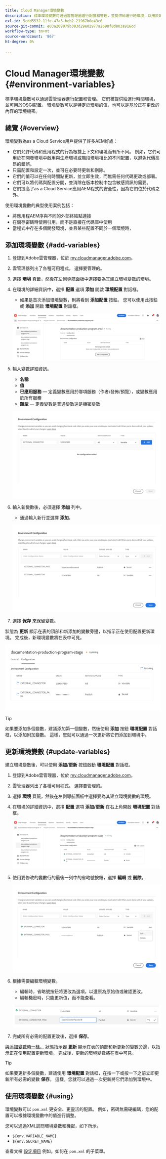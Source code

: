 ```yaml
---
title: Cloud Manager環境變數
description: 標準環境變數可通過雲管理器進行配置和管理，並提供給運行時環境，以用於OSGi配置。
exl-id: 5cdd5532-11fe-47a3-beb2-21967b0e43c6
source-git-commit: e03a209079b393d29e02977a2698f8d803a916cd
workflow-type: tm+mt
source-wordcount: '867'
ht-degree: 0%

---
```



# Cloud Manager環境變數 {#environment-variables}

標準環境變數可以通過雲管理器進行配置和管理。 它們被提供給運行時間環境，並可用於OSGi配置。 環境變數可以是特定於環境的值，也可以是基於正在更改的內容的環境機密。

## 總覽 {#overview}

環境變數為as a Cloud Service用戶提供了許多AEM好處：

* 它們允許代碼和應用程式的行為根據上下文和環境而有所不同。 例如，它們可用於在開發環境中啟用與生產環境或階段環境相比的不同配置，以避免代價高昂的錯誤。
* 只需配置和設定一次，並可在必要時更新和刪除。
* 它們的值可以在任何時間點更新，並立即生效，而無需任何代碼更改或部署。
* 它們可以將代碼與配置分開，並消除在版本控制中包含敏感資訊的需要。
* 它們提高了as a Cloud Service應用AEM程式的安全性，因為它們位於代碼之外。

使用環境變數的典型使用案例包括：

* 將應用程AEM序與不同的外部終結點連接
* 在儲存密碼時使用引用，而不是直接在代碼庫中使用
* 當程式中存在多個開發環境，並且某些配置不同於一個環境時，

## 添加環境變數 {#add-variables}

1. 登錄到Adobe雲管理器，位於 [my.cloudmanager.adobe.com](https://my.cloudmanager.adobe.com/)。
1. 雲管理器列出了各種可用程式。 選擇要管理的。
1. 選擇 **環境** 頁籤，然後在左側導航面板中選擇要為其建立環境變數的環境。
1. 在環境的詳細資訊中，選擇 **配置** 選項 **添加** 開啟 **環境配置** 對話框。
   * 如果是首次添加環境變數，則將看到 **添加配置** 按鈕。 您可以使用此按鈕或 **添加** 開啟 **環境配置** 對話框。

   ![「配置」頁籤](assets/configuration-tab.png)

1. 輸入變數詳細資訊。
   * **名稱**
   * **值**
   * **已應用服務**  — 定義變數應用於哪項服務（作者/發佈/預覽），或變數應用於所有服務
   * **類型**  — 定義變數是普通變數還是機密變數

   ![添加變數](assets/add-variable.png)

1. 輸入新變數後，必須選擇 **添加** 列中。
   * 通過輸入新行並選擇 **添加**。

   ![保存變數](assets/save-variables.png)

1. 選擇 **保存** 來保留變數。

狀態為 **更新** 顯示在表的頂部和新添加的變數旁邊，以指示正在使用配置更新環境。 完成後，新環境變數將在表中可見。

![更新變數](assets/updating-variables.png)

>[!TIP]
>
>如果要添加多個變數，建議添加第一個變數，然後使用 **添加** 按鈕 **環境配置** 對話框，以添加附加變數。 這樣，您就可以通過一次更新將它們添加到環境中。

## 更新環境變數 {#update-variables}

建立環境變數後，可以使用 **添加/更新** 按鈕啟動 **環境配置** 對話框。

1. 登錄到Adobe雲管理器，位於 [my.cloudmanager.adobe.com](https://my.cloudmanager.adobe.com/)。
1. 雲管理器列出了各種可用程式。 選擇要管理的。
1. 選擇 **環境** 頁籤，然後在左側導航面板中選擇要為其建立環境變數的環境。
1. 在環境的詳細資訊中，選擇 **配置** 選項 **添加/更新** 在右上角開啟 **環境配置** 對話框。

   ![變數的「添加/更新」按鈕](assets/add-update-variables.png)

1. 使用要修改的變數行的最後一列中的省略號按鈕，選擇 **編輯** 或 **刪除**。

   ![編輯或刪除變數](assets/edit-delete-variable.png)

1. 根據需要編輯環境變數。
   * 編輯時，省略號按鈕將更改為選項，以還原為原始值或確認更改。
   * 編輯機密時，只能更新值，而不能查看。

   ![編輯變數](assets/edit-variable.png)

1. 完成所有必需的配置更改後，選擇 **保存**。

[與添加變數時一樣，](#add-variables) 狀態指示器 **更新** 顯示在表的頂部和新更新的變數旁邊，以指示正在使用配置更新環境。 完成後，更新的環境變數將在表中可見。

>[!TIP]
>
>如果要更新多個變數，建議使用 **環境配置** 對話框，在按一下或按一下之前立即更新所有必需的變數 **保存**。 這樣，您就可以通過一次更新將它們添加到環境中。

## 使用環境變數 {#using}

環境變數可以 `pom.xml` 更安全、更靈活的配置。 例如，密碼無需硬編碼，您的配置可以根據環境變數中的值進行調整。

您可以通過XML訪問環境變數和機密，如下所示。

* `${env.VARIABLE_NAME}`
* `${env.SECRET_NAME}`

查看文檔 [設定項目](/help/implementing/cloud-manager/getting-access-to-aem-in-cloud/setting-up-project.md#password-protected-maven-repository-support-password-protected-maven-repositories) 例如，如何在 `pom.xml` 的子菜單。
